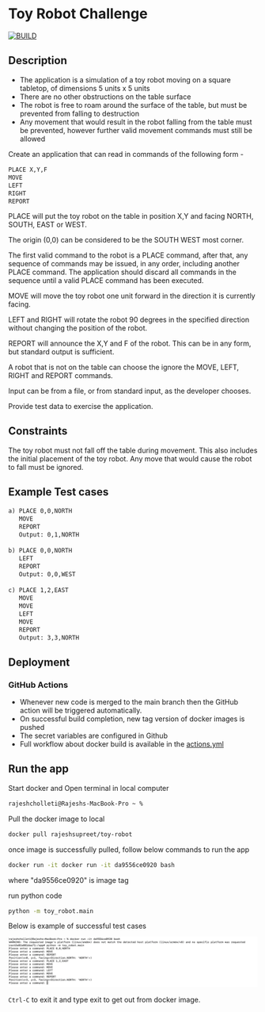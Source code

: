 # Toy Robot Challenge

[![BUILD](https://github.com/Rajeshsupreet/toy-robot-challenge/actions/workflows/actions.yml/badge.svg)](https://github.com/Rajeshsupreet/toy-robot-challenge/actions/workflows/actions.yml)

## Description

- The application is a simulation of a toy robot moving on a square tabletop, of dimensions 5 units x 5 units
- There are no other obstructions on the table surface
- The robot is free to roam around the surface of the table, but must be prevented from falling to destruction
- Any movement that would result in the robot falling from the table must be prevented, however further valid movement
  commands must still be allowed

Create an application that can read in commands of the following form -

    PLACE X,Y,F
    MOVE
    LEFT
    RIGHT
    REPORT

PLACE will put the toy robot on the table in position X,Y and facing NORTH, SOUTH, EAST or WEST.

The origin (0,0) can be considered to be the SOUTH WEST most corner.

The first valid command to the robot is a PLACE command, after that, any sequence of commands may be issued, in any
order, including another PLACE command. The application should discard all commands in the sequence until a valid PLACE
command has been executed.

MOVE will move the toy robot one unit forward in the direction it is currently facing.

LEFT and RIGHT will rotate the robot 90 degrees in the specified direction without changing the position of the robot.

REPORT will announce the X,Y and F of the robot. This can be in any form, but standard output is sufficient.

A robot that is not on the table can choose the ignore the MOVE, LEFT, RIGHT and REPORT commands.

Input can be from a file, or from standard input, as the developer chooses.

Provide test data to exercise the application.

## Constraints

The toy robot must not fall off the table during movement. This also includes the initial placement of the toy robot.
Any move that would cause the robot to fall must be ignored.

## Example Test cases

    a) PLACE 0,0,NORTH
       MOVE
       REPORT
       Output: 0,1,NORTH

    b) PLACE 0,0,NORTH
       LEFT
       REPORT
       Output: 0,0,WEST

    c) PLACE 1,2,EAST
       MOVE
       MOVE
       LEFT
       MOVE
       REPORT
       Output: 3,3,NORTH

##  Deployment
### GitHub Actions 
- Whenever new code is merged to the main branch then the GitHub action will be triggered automatically.
- On successful build completion, new tag version of docker images is pushed
- The secret variables are configured in Github
- Full workflow about docker build is available in the [actions.yml](.github/workflows/actions.yml)


## Run the app

Start docker and Open terminal in local computer

```sh
rajeshcholleti@Rajeshs-MacBook-Pro ~ % 
```

Pull the docker image to local

```sh
docker pull rajeshsupreet/toy-robot
```
once image is successfully pulled, follow below commands to run the app

```sh
docker run -it docker run -it da9556ce0920 bash
```
where "da9556ce0920" is image tag

run python code

```sh
python -m toy_robot.main
```

Below is example of successful test cases

![deployment](resources/output.png)

`Ctrl-C` to exit it and type exit to get out from docker image.